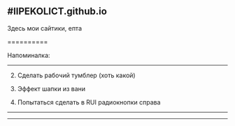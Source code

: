 #IIPEKOLICT.github.io
----------
Здесь мои сайтики, епта

==========

Напоминалка:

----------

2. Сделать рабочий тумблер (хоть какой)

3. Эффект шапки из вани

4. Попытаться сделать в RUI радиокнопки справа

----------

----------
